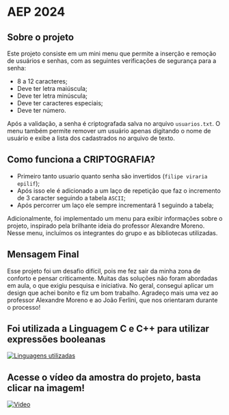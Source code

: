 # AEP 2024

## Sobre o projeto

Este projeto consiste em um mini menu que permite a inserção e remoção de usuários e senhas, com as seguintes verificações de segurança para a senha:

- 8 a 12 caracteres;
- Deve ter letra maiúscula;
- Deve ter letra minúscula;
- Deve ter caracteres especiais;
- Deve ter número.

Após a validação, a senha é criptografada salva no arquivo `usuarios.txt`. O menu também permite remover um usuário apenas digitando o nome de usuário e exibe a lista dos cadastrados no arquivo de texto.

## Como funciona a CRIPTOGRAFIA?
- Primeiro tanto usuario quanto senha são invertidos (`filipe viraria epilif`);
- Após isso ele é adicionado a um laço de repetição que faz o incremento de 3 caracter seguindo a tabela `ASCII`;
- Após percorrer um laço ele sempre incrementará 1 seguindo a tabela;

Adicionalmente, foi implementado um menu para exibir informações sobre o projeto, inspirado pela brilhante ideia do professor Alexandre Moreno. Nesse menu, incluímos os integrantes do grupo e as bibliotecas utilizadas.

## Mensagem Final

Esse projeto foi um desafio difícil, pois me fez sair da minha zona de conforto e pensar criticamente. Muitas das soluções não foram abordadas em aula, o que exigiu pesquisa e iniciativa. No geral, consegui aplicar um design que achei bonito e fiz um bom trabalho. Agradeço mais uma vez ao professor Alexandre Moreno e ao João Ferlini, que nos orientaram durante o processo!


## Foi utilizada a Linguagem C e C++ para utilizar expressões booleanas 
[![Linguagens utilizadas](https://i.imgur.com/dOlFp16.png)](https://youtu.be/DTY5xVDRnqI)


##       Acesse o vídeo da amostra do projeto, basta clicar na imagem!
[![Video](https://i.imgur.com/JkdzOxY.png)](https://youtu.be/DTY5xVDRnqI)


